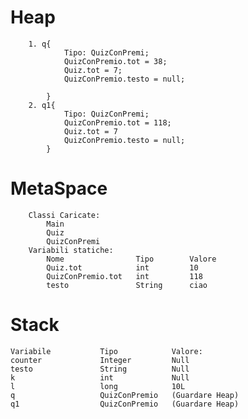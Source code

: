 ﻿# Heap
		1. q{
				Tipo: QuizConPremi;
				QuizConPremio.tot = 38;
				Quiz.tot = 7;
				QuizConPremio.testo = null;
				 
			}
		2. q1{
				Tipo: QuizConPremi;
				QuizConPremio.tot = 118;
				Quiz.tot = 7
				QuizConPremio.testo = null;	
			}
# MetaSpace 
		Classi Caricate:
			Main
			Quiz
			QuizConPremi
		Variabili statiche:
			Nome				Tipo		Valore
			Quiz.tot			int			10
			QuizConPremio.tot	int			118
			testo				String		ciao
# Stack
	Variabile			Tipo			Valore:
	counter				Integer			Null
	testo				String			Null
	k					int				Null
	l					long			10L
	q					QuizConPremio	(Guardare Heap)
	q1					QuizConPremio	(Guardare Heap)
 


				


